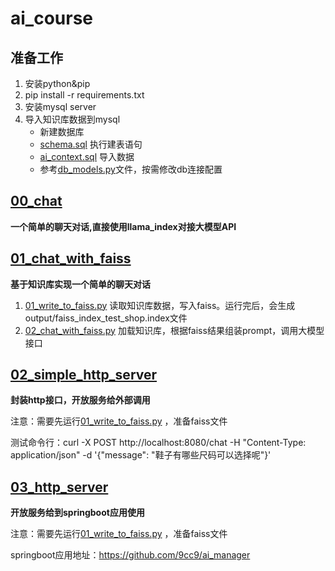 # ai_course

## 准备工作
1. 安装python&pip
2. pip install -r requirements.txt
3. 安装mysql server
4. 导入知识库数据到mysql
    * 新建数据库
    * [schema.sql](data%2Fschema.sql) 执行建表语句
    * [ai_context.sql](data%2Fai_context.sql) 导入数据
    * 参考[db_models.py](base%2Fdb_models.py)文件，按需修改db连接配置

## [00_chat](00_chat)
**一个简单的聊天对话,直接使用llama_index对接大模型API**

## [01_chat_with_faiss](01_chat_with_faiss)
**基于知识库实现一个简单的聊天对话**
1. [01_write_to_faiss.py](01_chat%2F01_write_to_faiss.py) 读取知识库数据，写入faiss。运行完后，会生成output/faiss_index_test_shop.index文件
2. [02_chat_with_faiss.py](01_chat%2F02_chat_with_faiss.py) 加载知识库，根据faiss结果组装prompt，调用大模型接口

## [02_simple_http_server](02_simple_http_server)
**封装http接口，开放服务给外部调用**

注意：需要先运行[01_write_to_faiss.py](01_chat%2F01_write_to_faiss.py) ，准备faiss文件

测试命令行：curl -X POST http://localhost:8080/chat -H "Content-Type: application/json" -d '{"message": "鞋子有哪些尺码可以选择呢"}'

## [03_http_server](03_http_server)
**开放服务给到springboot应用使用**

注意：需要先运行[01_write_to_faiss.py](01_chat%2F01_write_to_faiss.py) ，准备faiss文件

springboot应用地址：https://github.com/9cc9/ai_manager